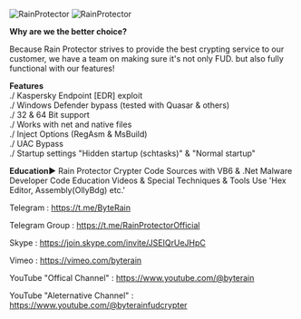 ![RainProtector](https://www.imagevisit.com/images/2023/06/22/Main.png)
![RainProtector](https://www.imagevisit.com/images/2023/06/22/Main2.png)


<b> Why are we the better choice?</b> 

Because Rain Protector strives to provide the best crypting service
to our customer, we have a team on making sure it's not only FUD.
but also fully functional with our features!

<b>Features</b><br>
./ Kaspersky Endpoint [EDR] exploit<br>
./ Windows Defender bypass (tested with Quasar & others)<br>
./ 32 & 64 Bit support<br>
./ Works with net and native files<br>
./ Inject Options (RegAsm & MsBuild)<br>
./ UAC Bypass<br>
./ Startup settings "Hidden startup (schtasks)" & "Normal startup"<br>

   <b> Education►</b> 
Rain Protector Crypter Code Sources with VB6 & .Net Malware Developer Code Education Videos & Special Techniques & Tools Use 'Hex Editor, Assembly(OllyBdg) etc.'
   <p dir="auto">Telegram : <a href="https://t.me/ByteRain" rel="nofollow">https://t.me/ByteRain</a></p>
   <p dir="auto">Telegram Group : <a href="https://t.me/RainProtectorOfficial" rel="nofollow">https://t.me/RainProtectorOfficial</a></p>
   <p dir="auto">Skype : <a href="https://join.skype.com/invite/JSEIQrUeJHpC" rel="nofollow">https://join.skype.com/invite/JSEIQrUeJHpC</a></p>
   <p dir="auto">Vimeo : <a href="https://vimeo.com/byterain" rel="nofollow">https://vimeo.com/byterain</a></p>
   <p dir="auto">YouTube "Offical Channel" : <a href="https://www.youtube.com/@byterain" rel="nofollow">https://www.youtube.com/@byterain</a></p>
   <p dir="auto">YouTube "Aleternative Channel" : <a href="https://www.youtube.com/@byterainfudcrypter1" rel="nofollow">https://www.youtube.com/@byterainfudcrypter</a></p>
